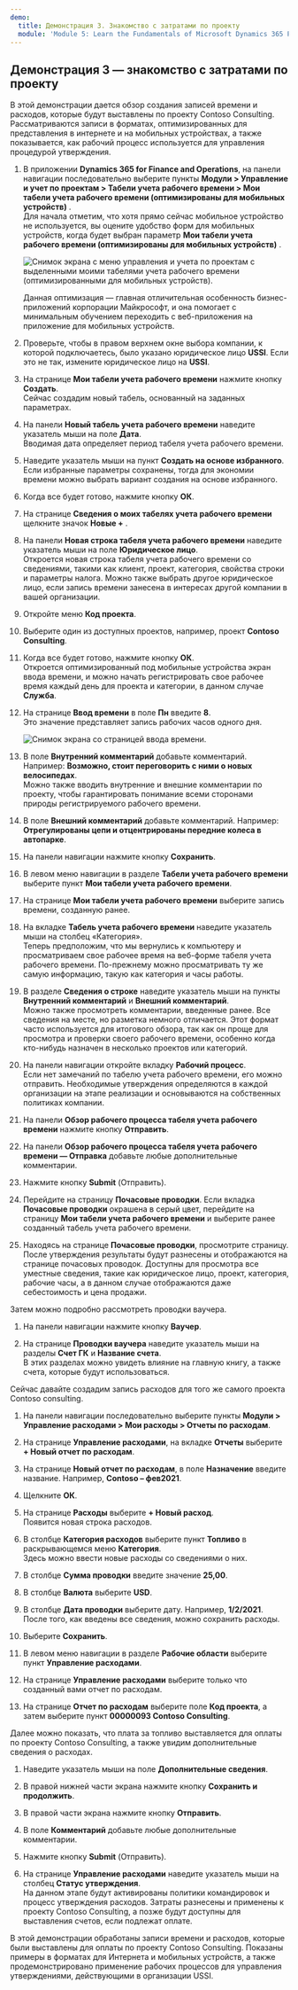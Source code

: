 ```yaml
---
demo:
  title: Демонстрация 3. Знакомство с затратами по проекту
  module: 'Module 5: Learn the Fundamentals of Microsoft Dynamics 365 Project Operations'
---
```


## Демонстрация 3 — знакомство с затратами по проекту

В этой демонстрации дается обзор создания записей времени и расходов, которые будут выставлены по проекту Contoso Consulting. Рассматриваются записи в форматах, оптимизированных для представления в интернете и на мобильных устройствах, а также показывается, как рабочий процесс используется для управления процедурой утверждения.

1. В приложении **Dynamics 365 for Finance and Operations**, на панели навигации последовательно выберите пункты **Модули > Управление и учет по проектам > Табели учета рабочего времени > Мои табели учета рабочего времени (оптимизированы для мобильных устройств)** .  
    Для начала отметим, что хотя прямо сейчас мобильное устройство не используется, вы оцените удобство форм для мобильных устройств, когда будет выбран параметр **Мои табели учета рабочего времени (оптимизированы для мобильных устройств)** .

    ![Снимок экрана с меню управления и учета по проектам с выделенными моими табелями учета рабочего времени (оптимизированными для мобильных устройств).](./media/projops_costs_1_select_my_timesheets.png)  

    Данная оптимизация — главная отличительная особенность бизнес-приложений корпорации Майкрософт, и она помогает с минимальным обучением переходить с веб-приложения на приложение для мобильных устройств.

1. Проверьте, чтобы в правом верхнем окне выбора компании, к которой подключаетесь, было указано юридическое лицо **USSI**. Если это не так, измените юридическое лицо на **USSI**.

1. На странице **Мои табели учета рабочего времени** нажмите кнопку **Создать**.  
    Сейчас создадим новый табель, основанный на заданных параметрах.

1. На панели **Новый табель учета рабочего времени** наведите указатель мыши на поле **Дата**.  
    Вводимая дата определяет период табеля учета рабочего времени.

1. Наведите указатель мыши на пункт **Создать на основе избранного**.  
    Если избранные параметры сохранены, тогда для экономии времени можно выбрать вариант создания на основе избранного.

1. Когда все будет готово, нажмите кнопку **ОК**.

1. На странице **Сведения о моих табелях учета рабочего времени** щелкните значок **Новые +** .

1. На панели **Новая строка табеля учета рабочего времени** наведите указатель мыши на поле **Юридическое лицо**.  
    Откроется новая строка табеля учета рабочего времени со сведениями, такими как клиент, проект, категория, свойства строки и параметры налога. Можно также выбрать другое юридическое лицо, если запись времени занесена в интересах другой компании в вашей организации.

1. Откройте меню **Код проекта**.

1. Выберите один из доступных проектов, например, проект **Contoso Consulting**.

1. Когда все будет готово, нажмите кнопку **ОК**.  
    Откроется оптимизированный под мобильные устройства экран ввода времени, и можно начать регистрировать свое рабочее время каждый день для проекта и категории, в данном случае **Служба**.

1. На странице **Ввод времени** в поле **Пн** введите **8**.  
    Это значение представляет запись рабочих часов одного дня.

    ![Снимок экрана со страницей ввода времени.](./media/projops_costs_2_mon_box.png)

1. В поле **Внутренний комментарий** добавьте комментарий. Например: **Возможно, стоит переговорить с ними о новых велосипедах**.  
    Можно также вводить внутренние и внешние комментарии по проекту, чтобы гарантировать понимание всеми сторонами природы регистрируемого рабочего времени.

1. В поле **Внешний комментарий** добавьте комментарий. Например: **Отрегулированы цепи и отцентрированы передние колеса в автопарке**.

1. На панели навигации нажмите кнопку **Сохранить**.

1. В левом меню навигации в разделе **Табели учета рабочего времени** выберите пункт **Мои табели учета рабочего времени**.

1. На странице **Мои табели учета рабочего времени** выберите запись времени, созданную ранее.

1. На вкладке **Табель учета рабочего времени** наведите указатель мыши на столбец «Категория».  
    Теперь предположим, что мы вернулись к компьютеру и просматриваем свое рабочее время на веб-форме табеля учета рабочего времени. По-прежнему можно просматривать ту же самую информацию, такую как категория и часы работы.

1. В разделе **Сведения о строке** наведите указатель мыши на пункты **Внутренний комментарий** и **Внешний комментарий**.  
    Можно также просмотреть комментарии, введенные ранее. Все сведения на месте, но разметка немного отличается. Этот формат часто используется для итогового обзора, так как он проще для просмотра и проверки своего рабочего времени, особенно когда кто-нибудь назначен в несколько проектов или категорий.

1. На панели навигации откройте вкладку **Рабочий процесс**.  
    Если нет замечаний по табелю учета рабочего времени, его можно отправить. Необходимые утверждения определяются в каждой организации на этапе реализации и основываются на собственных политиках компании.

1. На панели **Обзор рабочего процесса табеля учета рабочего времени** нажмите кнопку **Отправить**.

1. На панели **Обзор рабочего процесса табеля учета рабочего времени — Отправка** добавьте любые дополнительные комментарии.

1. Нажмите кнопку **Submit** (Отправить).

1. Перейдите на страницу **Почасовые проводки**. Если вкладка **Почасовые проводки** окрашена в серый цвет, перейдите на страницу **Мои табели учета рабочего времени** и выберите ранее созданный табель учета рабочего времени.

1. Находясь на странице **Почасовые проводки**, просмотрите страницу.  
    После утверждения результаты будут разнесены и отображаются на странице почасовых проводок. Доступны для просмотра все уместные сведения, такие как юридическое лицо, проект, категория, рабочие часы, а в данном случае отображаются даже себестоимость и цена продажи.  

Затем можно подробно рассмотреть проводки ваучера.

1. На панели навигации нажмите кнопку **Ваучер**.

1. На странице **Проводки ваучера** наведите указатель мыши на разделы **Счет ГК** и **Название счета**.  
    В этих разделах можно увидеть влияние на главную книгу, а также счета, которые будут использоваться.  

Сейчас давайте создадим запись расходов для того же самого проекта Contoso consulting.

1. На панели навигации последовательно выберите пункты **Модули > Управление расходами > Мои расходы > Отчеты по расходам**.

1. На странице **Управление расходами**, на вкладке **Отчеты** выберите **+ Новый отчет по расходам**.

1. На странице **Новый отчет по расходам**, в поле **Назначение** введите название. Например, **Contoso – фев2021**.

1. Щелкните **ОК**.

1. На странице **Расходы** выберите **+ Новый расход**.  
Появится новая строка расходов.

1. В столбце **Категория расходов** выберите пункт **Топливо** в раскрывающемся меню **Категория**.  
Здесь можно ввести новые расходы со сведениями о них.

1. В столбце **Сумма проводки** введите значение **25,00**.

1. В столбце **Валюта** выберите **USD**.

1. В столбце **Дата проводки** выберите дату. Например, **1/2/2021**.  
    После того, как введены все сведения, можно сохранить расходы.

1. Выберите **Сохранить**.

1. В левом меню навигации в разделе **Рабочие области** выберите пункт **Управление расходами**.

1. На странице **Управление расходами** выберите только что созданный вами отчет по расходам.

1. На странице **Отчет по расходам** выберите поле **Код проекта**, а затем выберите пункт **00000093 Contoso Consulting**.  

Далее можно показать, что плата за топливо выставляется для оплаты по проекту Contoso Consulting, а также увидим дополнительные сведения о расходах.

1. Наведите указатель мыши на поле **Дополнительные сведения**.

1. В правой нижней части экрана нажмите кнопку **Сохранить и продолжить**.

1. В правой части экрана нажмите кнопку **Отправить**.

1. В поле **Комментарий** добавьте любые дополнительные комментарии.

1. Нажмите кнопку **Submit** (Отправить).

1. На странице **Управление расходами** наведите указатель мыши на столбец **Статус утверждения**.  
    На данном этапе будут активированы политики командировок и процесс утверждения расходов. Затраты разнесены и применены к проекту Contoso Consulting, а позже будут доступны для выставления счетов, если подлежат оплате.

В этой демонстрации обработаны записи времени и расходов, которые были выставлены для оплаты по проекту Contoso Consulting. Показаны примеры в форматах для Интернета и мобильных устройств, а также продемонстрировано применение рабочих процессов для управления утверждениями, действующими в организации USSI.

